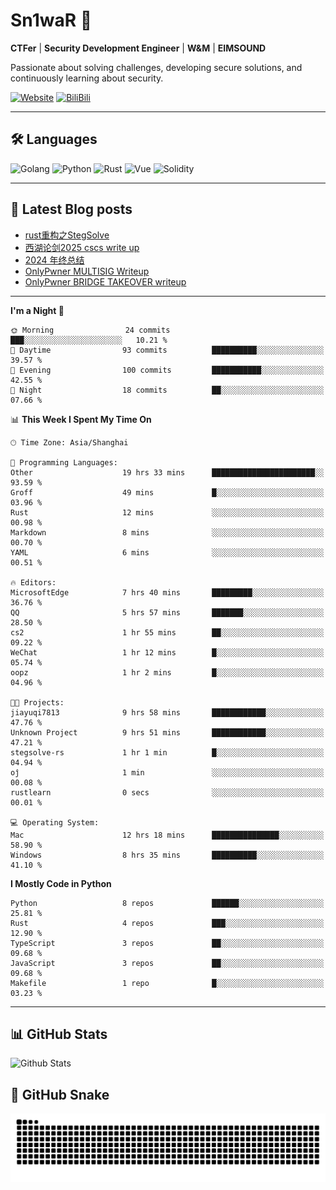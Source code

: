 # Sn1waR 👋

**CTFer** | **Security Development Engineer** | **W&M** | **EIMSOUND**

Passionate about solving challenges, developing secure solutions, and continuously learning about security.

[![Website](https://img.shields.io/website?url=https%3A%2F%2Fwww.snowywar.top)](https://www.snowywar.top) 
[![BiliBili](https://img.shields.io/badge/BiliBili-哔哩哔哩-00A1D6?style=flat&logo=bilibili&logoColor=white)](https://space.bilibili.com/8389161)  

---

## 🛠️ Languages
![Golang](https://img.shields.io/badge/-Golang-00ADD8?style=flat&logo=go&logoColor=white)
![Python](https://img.shields.io/badge/-Python-3776AB?style=flat&logo=python&logoColor=white)
![Rust](https://img.shields.io/badge/-Rust-000000?style=flat&logo=rust&logoColor=white)
![Vue](https://img.shields.io/badge/-Vue.js-4FC08D?style=flat&logo=vue.js&logoColor=white)
![Solidity](https://img.shields.io/badge/-Solidity-363636?style=flat&logo=solidity&logoColor=white)

---
## 📖 Latest Blog posts
<!-- BLOG-POST-LIST:START -->
- [rust重构之StegSolve](https://www.snowywar.top/4541.html)
- [西湖论剑2025 cscs write up](https://www.snowywar.top/4527.html)
- [2024 年终总结](https://www.snowywar.top/4525.html)
- [OnlyPwner MULTISIG Writeup](https://www.snowywar.top/4507.html)
- [OnlyPwner BRIDGE TAKEOVER writeup](https://www.snowywar.top/4493.html)
<!-- BLOG-POST-LIST:END -->
---
<!--START_SECTION:waka-->
**I'm a Night 🦉** 

```text
🌞 Morning                24 commits          ███░░░░░░░░░░░░░░░░░░░░░░   10.21 % 
🌆 Daytime                93 commits          ██████████░░░░░░░░░░░░░░░   39.57 % 
🌃 Evening                100 commits         ███████████░░░░░░░░░░░░░░   42.55 % 
🌙 Night                  18 commits          ██░░░░░░░░░░░░░░░░░░░░░░░   07.66 % 
```


📊 **This Week I Spent My Time On** 

```text
🕑︎ Time Zone: Asia/Shanghai

💬 Programming Languages: 
Other                    19 hrs 33 mins      ███████████████████████░░   93.59 % 
Groff                    49 mins             █░░░░░░░░░░░░░░░░░░░░░░░░   03.96 % 
Rust                     12 mins             ░░░░░░░░░░░░░░░░░░░░░░░░░   00.98 % 
Markdown                 8 mins              ░░░░░░░░░░░░░░░░░░░░░░░░░   00.70 % 
YAML                     6 mins              ░░░░░░░░░░░░░░░░░░░░░░░░░   00.51 % 

🔥 Editors: 
MicrosoftEdge            7 hrs 40 mins       █████████░░░░░░░░░░░░░░░░   36.76 % 
QQ                       5 hrs 57 mins       ███████░░░░░░░░░░░░░░░░░░   28.50 % 
cs2                      1 hr 55 mins        ██░░░░░░░░░░░░░░░░░░░░░░░   09.22 % 
WeChat                   1 hr 12 mins        █░░░░░░░░░░░░░░░░░░░░░░░░   05.74 % 
oopz                     1 hr 2 mins         █░░░░░░░░░░░░░░░░░░░░░░░░   04.96 % 

🐱‍💻 Projects: 
jiayuqi7813              9 hrs 58 mins       ████████████░░░░░░░░░░░░░   47.76 % 
Unknown Project          9 hrs 51 mins       ████████████░░░░░░░░░░░░░   47.21 % 
stegsolve-rs             1 hr 1 min          █░░░░░░░░░░░░░░░░░░░░░░░░   04.94 % 
οĵ                       1 min               ░░░░░░░░░░░░░░░░░░░░░░░░░   00.08 % 
rustlearn                0 secs              ░░░░░░░░░░░░░░░░░░░░░░░░░   00.01 % 

💻 Operating System: 
Mac                      12 hrs 18 mins      ███████████████░░░░░░░░░░   58.90 % 
Windows                  8 hrs 35 mins       ██████████░░░░░░░░░░░░░░░   41.10 % 
```

**I Mostly Code in Python** 

```text
Python                   8 repos             ██████░░░░░░░░░░░░░░░░░░░   25.81 % 
Rust                     4 repos             ███░░░░░░░░░░░░░░░░░░░░░░   12.90 % 
TypeScript               3 repos             ██░░░░░░░░░░░░░░░░░░░░░░░   09.68 % 
JavaScript               3 repos             ██░░░░░░░░░░░░░░░░░░░░░░░   09.68 % 
Makefile                 1 repo              █░░░░░░░░░░░░░░░░░░░░░░░░   03.23 % 
```




<!--END_SECTION:waka-->
---

## 📊 GitHub Stats
![Github Stats](https://github-readme-stats.vercel.app/api?username=jiayuqi7813&show_icons=true&theme=radical)

## 🐍 GitHub Snake
<picture>
  <source media="(prefers-color-scheme: dark)" srcset="https://raw.githubusercontent.com/jiayuqi7813/jiayuqi7813/output/github-contribution-grid-snake-dark.svg">
  <source media="(prefers-color-scheme: light)" srcset="https://raw.githubusercontent.com/jiayuqi7813/jiayuqi7813/output/github-contribution-grid-snake.svg">
  <img alt="github contribution grid snake animation" src="https://raw.githubusercontent.com/jiayuqi7813/jiayuqi7813/output/github-contribution-grid-snake.svg">
</picture>

